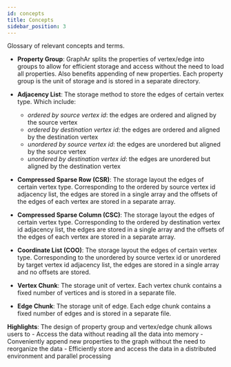 ```yaml
---
id: concepts
title: Concepts
sidebar_position: 3
---
```


Glossary of relevant concepts and terms.

- **Property Group**: GraphAr splits the properties of vertex/edge into groups to allow for efficient storage
  and access without the need to load all properties. Also benefits appending of new properties. Each property
  group is the unit of storage and is stored in a separate directory.

- **Adjacency List**: The storage method to store the edges of certain vertex type. Which include:
  - *ordered by source vertex id*: the edges are ordered and aligned by the source vertex
  - *ordered by destination vertex id*: the edges are ordered and aligned by the destination vertex
  - *unordered by source vertex id*: the edges are unordered but aligned by the source vertex
  - *unordered by destination vertex id*: the edges are unordered but aligned by the destination vertex

- **Compressed Sparse Row (CSR)**: The storage layout the edges of certain vertex type. Corresponding to the
  ordered by source vertex id adjacency list, the edges are stored in a single array and the offsets of the
  edges of each vertex are stored in a separate array.

- **Compressed Sparse Column (CSC)**: The storage layout the edges of certain vertex type. Corresponding to the
  ordered by destination vertex id adjacency list, the edges are stored in a single array and the offsets of the
  edges of each vertex are stored in a separate array.

- **Coordinate List (COO)**: The storage layout the edges of certain vertex type. Corresponding to the unordered
  by source vertex id or unordered by target vertex id adjacency list, the edges are stored in a single array and
  no offsets are stored.

- **Vertex Chunk**: The storage unit of vertex. Each vertex chunk contains a fixed number of vertices and is stored
  in a separate file.

- **Edge Chunk**: The storage unit of edge. Each edge chunk contains a fixed number of edges and is stored in a separate file.

**Highlights**:
  The design of property group and vertex/edge chunk allows users to
    - Access the data without reading all the data into memory
    - Conveniently append new properties to the graph without the need to reorganize the data
    - Efficiently store and access the data in a distributed environment and parallel processing

